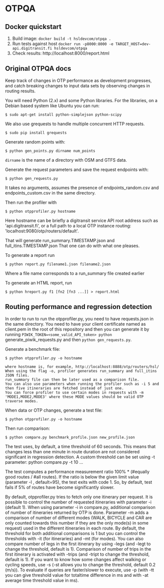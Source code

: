 OTPQA
=====

## Docker quickstart

1. Build image: `docker build -t hsldevcom/otpqa .`
2. Run tests against host `docker run -p8000:8000 -e TARGET_HOST=dev-api.digitransit.fi hsldevcom/otpqa`
3. Check results: http://localhost:8000/report.html


## Original OTPQA docs

Keep track of changes in OTP performance as development progresses, and catch breaking changes to input data sets by observing changes in routing results.

You will need Python (2.x) and some Python libraries. For the libraries, on a Debian based system like Ubuntu you can run:

`$ sudo apt-get install python-simplejson python-scipy`

We also use grequests to handle multiple concurrent HTTP requests.

`$ sudo pip install grequests`

Generate random points with:

    $ python gen_points.py dirname num_points

`dirname` is the name of a directory with OSM and GTFS data.

Generate the request parameters and save the request endpoints with:

    $ python gen_requests.py

It takes no arguments, assumes the presence of endpoints_random.csv and endpoints_custom.csv in the same directory.

Then run the profiler with

    $ python otpprofiler.py hostname

Here hostname can be briefly a digitransit service API root address such as 'api.digitransit.fi',
or a full path to a local OTP instance routing: 'localhost:9080/otp/routers/default'.

That will generate run_summary.TIMESTAMP.json and full_itins.TIMESTAMP.json
That one can do with what one pleases.

To generate a report run

    $ python report.py filename1.json filename2.json

Where a file name corresponds to a run_summary file created earlier

To generate an HTML report, run

    $ python hreport.py f1 [fn2 [fn3 ...]] > report.html


## Routing performance and regression detection

In order to run to run the otpprofiler.py, you need to have requests.json in the same directory.
You need to have your client certificate named as client.pem in the root of this repository
and then you can generate it by running `PIWIK_TOKEN=<some_valid_API_token> python` generate_piwik_requests.py
and then `python gen_requests.py`.

Generate a benchmark file:

    $ python otpprofiler.py -o hostname

    where hostname is, for example, http://localhost:8888/otp/routers/hsl/
    When using the flag -o, profiler generates run_summary and full_itins JSON files.
    run_summary file can then be later used as a comparison file.
    You can also use parameters when running the profiler such as -i 5 and then five itineraries are fetched instead of just one.
    You can force profiler to use certain modes in requests with -m 'MODE1,MODE2,MODE3' where these MODE values should be valid OTP traverse modes.

When data or OTP changes, generate a test file:

    $ python otpprofiler.py -o hostname

Then run comparison:

    $ python compare.py benchmark_profile.json new_profile.json

The test uses, by default, a time threshold of 60 seconds. This means that changes less than one minute in route duration are not considered
significant in regression detection. A custom threshold can be set using -t parameter: python compare.py -t 10 ...

The test computes a performance measurement ratio 100% * (#equally good routes / #all routes). If the ratio is below the given limit value
(parameter -l , default=95), the test exits with code 1. So, by default, test fails if 5% of routes have become significantly slower.

By default, otpprofiler.py tries to fetch only one itinerary per request. It is possible to control the number of requested itineraries with parameter -i (default 1). When using parameter -i in compare.py, additional comparison of number of itineraries returned by OTP is done. Parameter -m adds a comparison of number of different modes (WALK, BICYCLE and CAR are only counted towards this number if they are the only mode(s) in some request) used in the different itineraries in each route. By default, the threshold for both additional comparisons is 1 but you can control the thresholds with -it (for itineraries) and -mt (for modes). You can also compare
number of legs in the first itinerary by using -legs (and -legt to change the threshold, default is 1). Comparison of
number of trips in the first itinerary is activated with -trips (and -tript to change the threshold, default is 1). If you want to know how some changes affect walking or cycling
speeds, use -s (-st allows you to change the threshold, default 0.2 (m/s)). To evaluate if queries are faster/slower to execute, use -p (with -tt you can give threshold
value for totaltime difference in ms and with -at average time threshold value in ms).
